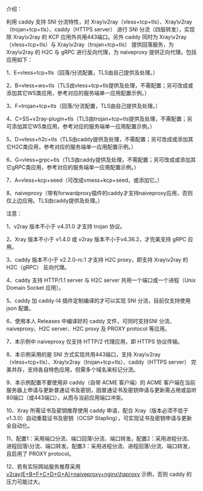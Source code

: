 介绍：

利用 caddy 支持 SNI 分流特性，对 Xray\v2ray（vless+tcp+tls）、Xray\v2ray（trojan+tcp+tls）、caddy（HTTPS server） 进行 SNI 分流（四层转发），实现除 Xray\v2ray 的 KCP 应用外共用443端口。另外 caddy 同时为 Xray\v2ray（vless+tcp+tls）与 Xray\v2ray（trojan+tcp+tls） 提供回落服务，为 Xray\v2ray 的 H2C 与 gRPC 进行反向代理，为 naiveproxy 提供正向代理。包括应用如下：

1、E=vless+tcp+tls（回落/分流配置，TLS由自己提供及处理。）

2、B=vless+ws+tls（TLS由vless+tcp+tls提供及处理，不需配置；另可改成或添加其它WS类应用，参考对应的服务端单一应用配置示例。）

3、F=trojan+tcp+tls（回落/分流配置，TLS由自己提供及处理。）

4、C=SS+v2ray-plugin+tls（TLS由trojan+tcp+tls提供及处理，不需配置；另可添加其它WS类应用，参考对应的服务端单一应用配置示例。）

5、D=vless+h2c+tls（TLS由caddy提供及处理，不需配置；另可改成或添加其它H2C类应用，参考对应的服务端单一应用配置示例。）

6、G=vless+grpc+tls（TLS由caddy提供及处理，不需配置；另可改成或添加其它gRPC类应用，参考对应的服务端单一应用配置示例。）

7、A=vless+kcp+seed（可改成vmess+kcp+seed，或添加它。）

8、naiveproxy（带有forwardproxy插件的caddy才支持naiveproxy应用，否则仅上边应用。TLS由caddy提供及处理。）

注意：

1、v2ray 版本不小于 v4.31.0 才支持 trojan 协议。

2、Xray 版本不小于 v1.4.0 或 v2ray 版本不小于v4.36.2，才完美支持 gRPC 应用。

3、caddy 版本不小于 v2.2.0-rc.1 才支持 H2C proxy，即支持 Xray\v2ray 的 H2C（gRPC） 反向代理。

4、caddy 支持 HTTP/1.1 server 与 H2C server 共用一个端口或一个进程（Unix Domain Socket 应用）。

5、caddy 加 caddy-l4 插件定制编译的才可以实现 SNI 分流，目前仅支持使用 json 配置。

6、使用本人 Releases 中编译好的 caddy 文件，可同时支持SNI 分流、naiveproxy、H2C server、H2C proxy 及 PROXY protocol 等应用。

7、本示例中 naiveproxy 仅支持 HTTP/2 代理应用，即 HTTPS 协议传输。

8、本示例采用的是 SNI 方式实现共用443端口，支持 Xray\v2ray（vless+tcp+tls）、Xray\v2ray（trojan+tcp+tls）、caddy（HTTPS server） 完美共存，支持各自特色应用，但需多个域名来标记分流。

9、本示例配置不要使用非 caddy（自带 ACME 客户端）的 ACME 客户端在当前服务器上申请与更新普通证书及密钥，因普通证书及密钥申请与更新需占用或监听80端口（或443端口），从而与当前应用端口冲突。

10、Xray 所需证书及密钥推荐使用 caddy 申请，配合 Xray（版本必须不低于v1.3.0）自动重载证书及密钥（OCSP Stapling），可实现证书及密钥申请与更新全自动化。

11、配置1：采用端口分流、端口回落\分流、端口转发。配置2：采用进程分流、进程回落\分流、端口转发。配置3：采用进程分流、进程回落\分流、端口转发，且启用了 PROXY protocol。

12、若有实际网站服务推荐采用 [v2ray(E+B+F+C+D+G+A)+naiveproxy+nginx\haproxy](https://github.com/lxhao61/integrated-examples/tree/main/v2ray(E%2BB%2BF%2BC%2BD%2BG%2BA)%2Bnaiveproxy%2Bnginx%5Chaproxy) 示例，否则 caddy 的压力可能过大。
